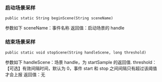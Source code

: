 ### 启动场景采样
```
public static String beginScene(String sceneName)
```
参数如下
sceneName：事件名称
返回值：启动场景的 handle

### 结束场景采样
```
public static void stopScene(String handleScene, long threshold)
```
参数如下
handleScene：场景 handle，为 startSample 的返回值.
threshold：【可选】有效间隔时间，默认为 0，事件 start 和 stop 之间间隔只有超过该阈值才会上报
返回值：无

